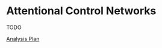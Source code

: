 # Attentional Control Networks

TODO


[Analysis Plan](https://docs.google.com/document/d/17bTvlyH8pX1pIjn28PLyDpQGEmSQ2wki0fiB5TeDuaE/edit?usp=sharing)